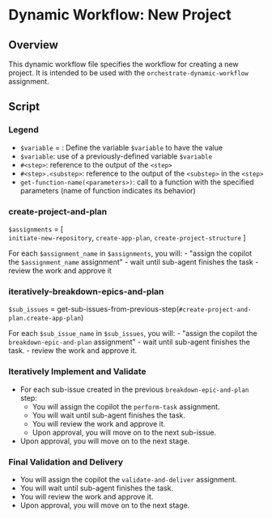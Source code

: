 # Dynamic Workflow: New Project

## Overview

This dynamic workflow file specifies the workflow for creating a new project. It is intended to be used with the `orchestrate-dynamic-workflow` assignment.

## Script

### Legend

* `$variable` = *<value>*: Define the variable `$variable` to have the value *<value>*
* `$variable`: use of a previously-defined variable `$variable`
* `#<step>`: reference to the output of the `<step>`
* `#<step>.<substep>`: reference to the output of the `<substep>` in the `<step>`
* `get-function-name(<parameters>)`: call to a function with the specified parameters (name of function indicates its behavior)

### create-project-and-plan

`$assignments` = [  
                    `initiate-new-repository`,
                    `create-app-plan`, 
                    `create-project-structure`
                 ]

For each `$assignment_name` in `$assignments`, you will:
    - "assign the copilot the `$assignment_name` assignment"
    - wait until sub-agent finishes the task
    - review the work and approve it
  
### iteratively-breakdown-epics-and-plan

`$sub_issues` = get-sub-issues-from-previous-step(`#create-project-and-plan.create-app-plan`)

For each `$sub_issue_name` in `$sub_issues`, you will:
     - "assign the copilot the `breakdown-epic-and-plan` assignment"
     - wait until sub-agent finishes the task.
     - review the work and approve it.

### Iteratively Implement and Validate

   - For each sub-issue created in the previous `breakdown-epic-and-plan` step:
     - You will assign the copilot the `perform-task` assignment.
     - You will wait until sub-agent finishes the task.
     - You will review the work and approve it.
     - Upon approval, you will move on to the next sub-issue.
   - Upon approval, you will move on to the next stage.

### Final Validation and Delivery

   - You will assign the copilot the `validate-and-deliver` assignment.
   - You will wait until sub-agent finishes the task.
   - You will review the work and approve it.
   - Upon approval, you will move on to the next stage.